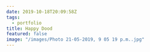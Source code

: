 ```yaml
---
date: 2019-10-18T20:09:58Z
tags:
  - portfolio
title: Happy Dood
featured: false
image: "/images/Photo 21-05-2019, 9 05 19 p.m..jpg"
---
```

